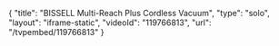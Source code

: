 {
    "title": "BISSELL Multi-Reach Plus Cordless Vacuum",
    "type": "solo",
    "layout": "iframe-static",
    "videoId": "119766813",
    "url": "\/tvpembed\/119766813"
}